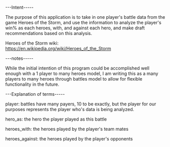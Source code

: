 ---Intent-----

The purpose of this application is to take in one player's battle data from the game Heroes of the Storm, and use the information to analyze the player's win% as each heroes, with, and against each hero, and make draft recommendations based on this analysis.

Heroes of the Storm wiki: https://en.wikipedia.org/wiki/Heroes_of_the_Storm

---notes-----

While the initial intention of this program could be accomplished well enough with a 1 player to many heroes model, I am writing this as a many players to many heroes through battles model to allow for flexible functionality in the future.

---Explanation of terms-----

player: battles have many payers, 10 to be exactly, but the player for our purposes represents the player who's data is being analyzed.

hero_as: the hero the player played as this battle

heroes_with: the heroes played by the player's team mates

heroes_against: the heroes played by the player's opponents
